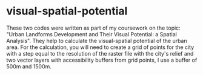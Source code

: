 # visual-spatial-potential
These two codes were written as part of my coursework on the topic: "Urban Landforms Development and Their Visual Potential: a Spatial Analysis". They help to calculate the visual-spatial potential of the urban area. For the calculation, you will need to create a grid of points for the city with a step equal to the resolution of the raster file with the city's relief and two vector layers with accessibility buffers from grid points, I use a buffer of 500m and 1500m.
